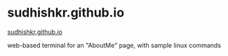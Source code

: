 # sudhishkr.github.io

[sudhishkr.github.io](http://sudhishkr.github.io)

web-based terminal for an "AboutMe" page, with sample linux commands

